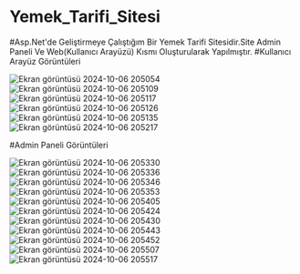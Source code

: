 # Yemek_Tarifi_Sitesi
#Asp.Net'de Geliştirmeye Çalıştığım Bir Yemek Tarifi Sitesidir.Site Admin Paneli Ve Web(Kullanıcı Arayüzü) Kısmı Oluşturularak Yapılmıştır.
#Kullanıcı Arayüz Görüntüleri

![Ekran görüntüsü 2024-10-06 205054](https://github.com/user-attachments/assets/204fd16f-f2ab-4445-b920-4fe84910ea4e)
![Ekran görüntüsü 2024-10-06 205109](https://github.com/user-attachments/assets/7246c1a5-1985-4cb4-b154-8142ca9c609c)
![Ekran görüntüsü 2024-10-06 205117](https://github.com/user-attachments/assets/9fb17131-0aba-4c57-aa60-0c44f0854a04)
![Ekran görüntüsü 2024-10-06 205126](https://github.com/user-attachments/assets/7a3a88aa-1dba-4990-b4cb-dccdbba2c2b1)
![Ekran görüntüsü 2024-10-06 205135](https://github.com/user-attachments/assets/e014fd2a-046f-47f7-b2d6-7359c3d313ad)
![Ekran görüntüsü 2024-10-06 205217](https://github.com/user-attachments/assets/d00098b0-355c-444f-b338-ddf9df35c770)

#Admin Paneli Görüntüleri

![Ekran görüntüsü 2024-10-06 205330](https://github.com/user-attachments/assets/ab074023-3764-47c8-b0d8-50c88addfbcd)
![Ekran görüntüsü 2024-10-06 205336](https://github.com/user-attachments/assets/a0e74a01-cf53-4c9d-a00e-7ed88826ce4a)
![Ekran görüntüsü 2024-10-06 205346](https://github.com/user-attachments/assets/d4dde2c0-e35d-4af9-b002-b42d0aa7d8e9)
![Ekran görüntüsü 2024-10-06 205353](https://github.com/user-attachments/assets/03bcea96-8295-4463-9928-8b602b4c0751)
![Ekran görüntüsü 2024-10-06 205405](https://github.com/user-attachments/assets/cfaeba04-8a07-43f0-92bc-af1eaaf254e7)
![Ekran görüntüsü 2024-10-06 205424](https://github.com/user-attachments/assets/86cf228f-f18d-473b-b8bb-9bcaeaa8fc5f)
![Ekran görüntüsü 2024-10-06 205430](https://github.com/user-attachments/assets/fce50923-2e69-4cb2-a76a-75a49c33f753)
![Ekran görüntüsü 2024-10-06 205443](https://github.com/user-attachments/assets/6b21ffe0-95f3-4911-ab40-8c65e1e01fe4)
![Ekran görüntüsü 2024-10-06 205452](https://github.com/user-attachments/assets/4bed55c8-b499-4910-bf9a-a5cf2a0bf2dd)
![Ekran görüntüsü 2024-10-06 205507](https://github.com/user-attachments/assets/507a81d4-8f04-46fe-a7af-2ab0578c0cc3)
![Ekran görüntüsü 2024-10-06 205517](https://github.com/user-attachments/assets/680f48e6-3c14-41e5-a947-8d935798b357)

